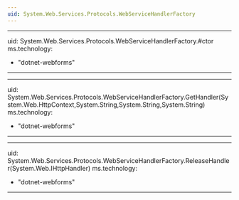 ```yaml
---
uid: System.Web.Services.Protocols.WebServiceHandlerFactory
---
```


---
uid: System.Web.Services.Protocols.WebServiceHandlerFactory.#ctor
ms.technology: 
  - "dotnet-webforms"
---

---
uid: System.Web.Services.Protocols.WebServiceHandlerFactory.GetHandler(System.Web.HttpContext,System.String,System.String,System.String)
ms.technology: 
  - "dotnet-webforms"
---

---
uid: System.Web.Services.Protocols.WebServiceHandlerFactory.ReleaseHandler(System.Web.IHttpHandler)
ms.technology: 
  - "dotnet-webforms"
---
